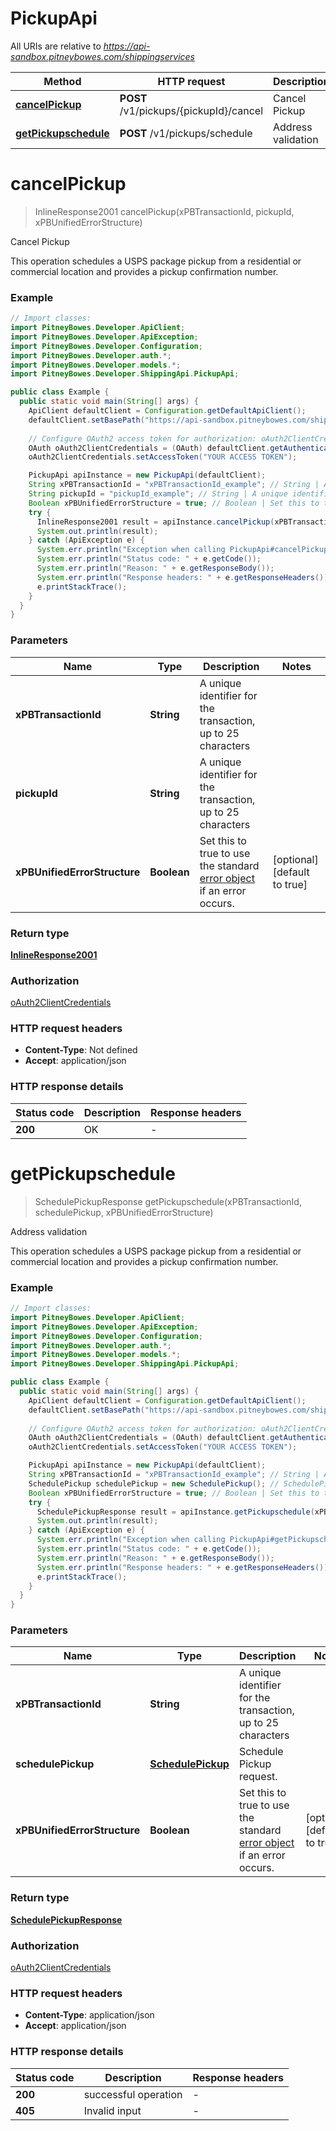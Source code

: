# PickupApi

All URIs are relative to *https://api-sandbox.pitneybowes.com/shippingservices*

Method | HTTP request | Description
------------- | ------------- | -------------
[**cancelPickup**](PickupApi.md#cancelPickup) | **POST** /v1/pickups/{pickupId}/cancel | Cancel Pickup
[**getPickupschedule**](PickupApi.md#getPickupschedule) | **POST** /v1/pickups/schedule | Address validation


<a name="cancelPickup"></a>
# **cancelPickup**
> InlineResponse2001 cancelPickup(xPBTransactionId, pickupId, xPBUnifiedErrorStructure)

Cancel Pickup

This operation schedules a USPS package pickup from a residential or commercial location and provides a pickup confirmation number.

### Example
```java
// Import classes:
import PitneyBowes.Developer.ApiClient;
import PitneyBowes.Developer.ApiException;
import PitneyBowes.Developer.Configuration;
import PitneyBowes.Developer.auth.*;
import PitneyBowes.Developer.models.*;
import PitneyBowes.Developer.ShippingApi.PickupApi;

public class Example {
  public static void main(String[] args) {
    ApiClient defaultClient = Configuration.getDefaultApiClient();
    defaultClient.setBasePath("https://api-sandbox.pitneybowes.com/shippingservices");
    
    // Configure OAuth2 access token for authorization: oAuth2ClientCredentials
    OAuth oAuth2ClientCredentials = (OAuth) defaultClient.getAuthentication("oAuth2ClientCredentials");
    oAuth2ClientCredentials.setAccessToken("YOUR ACCESS TOKEN");

    PickupApi apiInstance = new PickupApi(defaultClient);
    String xPBTransactionId = "xPBTransactionId_example"; // String | A unique identifier for the transaction, up to 25 characters
    String pickupId = "pickupId_example"; // String | A unique identifier for the transaction, up to 25 characters
    Boolean xPBUnifiedErrorStructure = true; // Boolean | Set this to true to use the standard [error object](https://shipping.pitneybowes.com/reference/error-object.html#standard-error-object) if an error occurs.
    try {
      InlineResponse2001 result = apiInstance.cancelPickup(xPBTransactionId, pickupId, xPBUnifiedErrorStructure);
      System.out.println(result);
    } catch (ApiException e) {
      System.err.println("Exception when calling PickupApi#cancelPickup");
      System.err.println("Status code: " + e.getCode());
      System.err.println("Reason: " + e.getResponseBody());
      System.err.println("Response headers: " + e.getResponseHeaders());
      e.printStackTrace();
    }
  }
}
```

### Parameters

Name | Type | Description  | Notes
------------- | ------------- | ------------- | -------------
 **xPBTransactionId** | **String**| A unique identifier for the transaction, up to 25 characters |
 **pickupId** | **String**| A unique identifier for the transaction, up to 25 characters |
 **xPBUnifiedErrorStructure** | **Boolean**| Set this to true to use the standard [error object](https://shipping.pitneybowes.com/reference/error-object.html#standard-error-object) if an error occurs. | [optional] [default to true]

### Return type

[**InlineResponse2001**](InlineResponse2001.md)

### Authorization

[oAuth2ClientCredentials](../README.md#oAuth2ClientCredentials)

### HTTP request headers

 - **Content-Type**: Not defined
 - **Accept**: application/json

### HTTP response details
| Status code | Description | Response headers |
|-------------|-------------|------------------|
**200** | OK |  -  |

<a name="getPickupschedule"></a>
# **getPickupschedule**
> SchedulePickupResponse getPickupschedule(xPBTransactionId, schedulePickup, xPBUnifiedErrorStructure)

Address validation

This operation schedules a USPS package pickup from a residential or commercial location and provides a pickup confirmation number.

### Example
```java
// Import classes:
import PitneyBowes.Developer.ApiClient;
import PitneyBowes.Developer.ApiException;
import PitneyBowes.Developer.Configuration;
import PitneyBowes.Developer.auth.*;
import PitneyBowes.Developer.models.*;
import PitneyBowes.Developer.ShippingApi.PickupApi;

public class Example {
  public static void main(String[] args) {
    ApiClient defaultClient = Configuration.getDefaultApiClient();
    defaultClient.setBasePath("https://api-sandbox.pitneybowes.com/shippingservices");
    
    // Configure OAuth2 access token for authorization: oAuth2ClientCredentials
    OAuth oAuth2ClientCredentials = (OAuth) defaultClient.getAuthentication("oAuth2ClientCredentials");
    oAuth2ClientCredentials.setAccessToken("YOUR ACCESS TOKEN");

    PickupApi apiInstance = new PickupApi(defaultClient);
    String xPBTransactionId = "xPBTransactionId_example"; // String | A unique identifier for the transaction, up to 25 characters
    SchedulePickup schedulePickup = new SchedulePickup(); // SchedulePickup | Schedule Pickup request.
    Boolean xPBUnifiedErrorStructure = true; // Boolean | Set this to true to use the standard [error object](https://shipping.pitneybowes.com/reference/error-object.html#standard-error-object) if an error occurs.
    try {
      SchedulePickupResponse result = apiInstance.getPickupschedule(xPBTransactionId, schedulePickup, xPBUnifiedErrorStructure);
      System.out.println(result);
    } catch (ApiException e) {
      System.err.println("Exception when calling PickupApi#getPickupschedule");
      System.err.println("Status code: " + e.getCode());
      System.err.println("Reason: " + e.getResponseBody());
      System.err.println("Response headers: " + e.getResponseHeaders());
      e.printStackTrace();
    }
  }
}
```

### Parameters

Name | Type | Description  | Notes
------------- | ------------- | ------------- | -------------
 **xPBTransactionId** | **String**| A unique identifier for the transaction, up to 25 characters |
 **schedulePickup** | [**SchedulePickup**](SchedulePickup.md)| Schedule Pickup request. |
 **xPBUnifiedErrorStructure** | **Boolean**| Set this to true to use the standard [error object](https://shipping.pitneybowes.com/reference/error-object.html#standard-error-object) if an error occurs. | [optional] [default to true]

### Return type

[**SchedulePickupResponse**](SchedulePickupResponse.md)

### Authorization

[oAuth2ClientCredentials](../README.md#oAuth2ClientCredentials)

### HTTP request headers

 - **Content-Type**: application/json
 - **Accept**: application/json

### HTTP response details
| Status code | Description | Response headers |
|-------------|-------------|------------------|
**200** | successful operation |  -  |
**405** | Invalid input |  -  |


